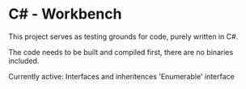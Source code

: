 # C# - Workbench

This project serves as testing grounds for code, purely written in C#.

The code needs to be built and compiled first, there are no binaries included.

Currently active:
	Interfaces and inheritences
	'Enumerable' interface